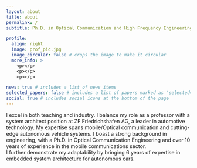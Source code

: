 ```yaml
---
layout: about
title: about
permalink: /
subtitle: Ph.D. in Optical Communication and High Frequency Engineering

profile:
  align: right
  image: prof_pic.jpg
  image_circular: false # crops the image to make it circular
  more_info: >
    <p></p>
    <p></p>
    <p></p>

news: true # includes a list of news items
selected_papers: false # includes a list of papers marked as "selected={true}"
social: true # includes social icons at the bottom of the page
---
```


I excel in both teaching and industry. I balance my role as a professor with a system architect position at ZF Friedrichshafen AG, a leader in automotive technology. My expertise spans mobile/Optical communication and cutting-edge autonomous vehicle systems. 
I boast a strong background in engineering, with a Ph.D. in Optical Communication Engineering and over 10 years of experience in the mobile communications sector.  
I further demonstrate my adaptability by bringing 6 years of expertise in embedded system architecture for autonomous cars.
